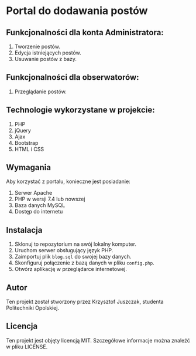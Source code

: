 # Portal do dodawania postów

## Funkcjonalności dla konta Administratora:

1. Tworzenie postów.
2. Edycja istniejących postów.
3. Usuwanie postów z bazy.

## Funkcjonalności dla obserwatorów:

1. Przeglądanie postów.

## Technologie wykorzystane w projekcie:

1. PHP
2. jQuery
3. Ajax
4. Bootstrap
5. HTML i CSS

## Wymagania

Aby korzystać z portalu, konieczne jest posiadanie:

1. Serwer Apache
2. PHP w wersji 7.4 lub nowszej
3. Baza danych MySQL
4. Dostęp do internetu

## Instalacja

1. Sklonuj to repozytorium na swój lokalny komputer.
2. Uruchom serwer obsługujący język PHP.
3. Zaimportuj plik `blog.sql` do swojej bazy danych.
4. Skonfiguruj połączenie z bazą danych w pliku `config.php`.
5. Otwórz aplikację w przeglądarce internetowej.

## Autor

Ten projekt został stworzony przez Krzysztof Juszczak, studenta Politechniki Opolskiej.

## Licencja

Ten projekt jest objęty licencją MIT. Szczegółowe informacje można znaleźć w pliku LICENSE.
